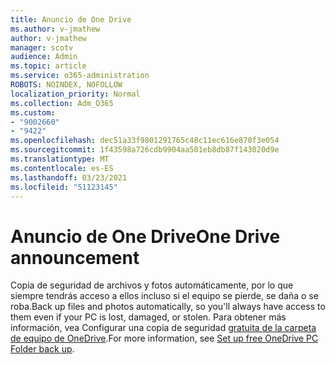 ```yaml
---
title: Anuncio de One Drive
ms.author: v-jmathew
author: v-jmathew
manager: scotv
audience: Admin
ms.topic: article
ms.service: o365-administration
ROBOTS: NOINDEX, NOFOLLOW
localization_priority: Normal
ms.collection: Adm_O365
ms.custom:
- "9002660"
- "9422"
ms.openlocfilehash: dec51a33f9801291765c48c11ec616e870f3e054
ms.sourcegitcommit: 1f43598a726cdb9904aa501eb8db87f143020d9e
ms.translationtype: MT
ms.contentlocale: es-ES
ms.lasthandoff: 03/23/2021
ms.locfileid: "51123145"
---
```

# <a name="one-drive-announcement"></a><span data-ttu-id="536cb-102">Anuncio de One Drive</span><span class="sxs-lookup"><span data-stu-id="536cb-102">One Drive announcement</span></span>

<span data-ttu-id="536cb-103">Copia de seguridad de archivos y fotos automáticamente, por lo que siempre tendrás acceso a ellos incluso si el equipo se pierde, se daña o se roba.</span><span class="sxs-lookup"><span data-stu-id="536cb-103">Back up files and photos automatically, so you'll always have access to them even if your PC is lost, damaged, or stolen.</span></span> <span data-ttu-id="536cb-104">Para obtener más información, vea Configurar una copia de seguridad [gratuita de la carpeta de equipo de OneDrive](https://www.microsoft.com/microsoft-365/onedrive/pc-cloud-backup).</span><span class="sxs-lookup"><span data-stu-id="536cb-104">For more information, see [Set up free OneDrive PC Folder back up](https://www.microsoft.com/microsoft-365/onedrive/pc-cloud-backup).</span></span>
